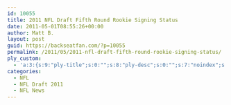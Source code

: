 ```yaml
---
id: 10055
title: 2011 NFL Draft Fifth Round Rookie Signing Status
date: 2011-05-01T08:55:26+00:00
author: Matt B.
layout: post
guid: https://backseatfan.com/?p=10055
permalink: /2011/05/2011-nfl-draft-fifth-round-rookie-signing-status/
ply_custom:
  - 'a:3:{s:9:"ply-title";s:0:"";s:8:"ply-desc";s:0:"";s:7:"noindex";s:0:"";}'
categories:
  - NFL
  - NFL Draft 2011
  - NFL News
---
```


<div class="entry">
</div>
